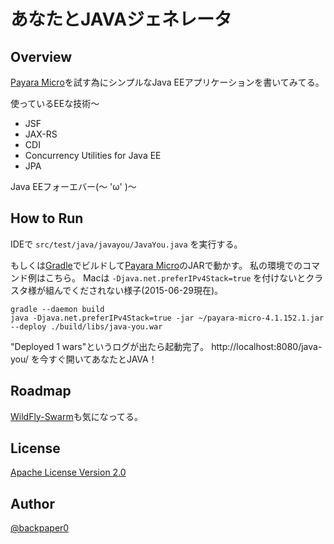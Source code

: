 あなたとJAVAジェネレータ
==================================================

## Overview

[Payara Micro](http://payara.co/home)を試す為にシンプルなJava EEアプリケーションを書いてみてる。

使っているEEな技術〜

* JSF
* JAX-RS
* CDI
* Concurrency Utilities for Java EE
* JPA

Java EEフォーエバー(～ 'ω' )～

## How to Run

IDEで `src/test/java/javayou/JavaYou.java` を実行する。

もしくは[Gradle](https://gradle.org/)でビルドして[Payara Micro](http://www.payara.co/introducing_payara_micro)のJARで動かす。
私の環境でのコマンド例はこちら。
Macは ``-Djava.net.preferIPv4Stack=true`` を付けないとクラスタ様が組んでくだされない様子(2015-06-29現在)。

```
gradle --daemon build
java -Djava.net.preferIPv4Stack=true -jar ~/payara-micro-4.1.152.1.jar --deploy ./build/libs/java-you.war
```

"Deployed 1 wars"というログが出たら起動完了。
http://localhost:8080/java-you/ を今すぐ開いてあなたとJAVA！

## Roadmap

[WildFly-Swarm](https://github.com/wildfly-swarm/wildfly-swarm)も気になってる。

## License

[Apache License Version 2.0](apache.org/licenses/LICENSE-2.0.txt)

## Author

[@backpaper0](https://twitter.com/backpaper0)

